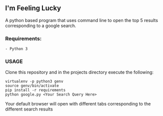 ## I'm Feeling Lucky

A python based program that uses command line to open the top 5 results corresponding to a google search.

### Requirements:
	- Python 3

### USAGE

Clone this repository and in the projects directory execute the following:

```
virtualenv -p python3 genv
source genv/bin/activate
pip install -r requirements
python google.py <Your Search Query Here>
```
Your default browser will open with different tabs corresponding to the different search results